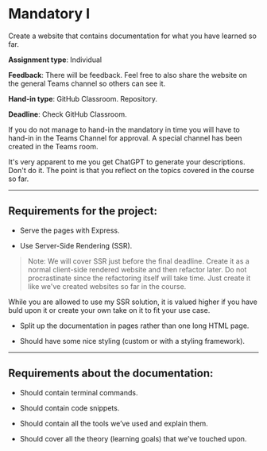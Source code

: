 # Mandatory I

Create a website that contains documentation for what you have learned so far.

**Assignment type**: Individual

**Feedback**: There will be feedback. Feel free to also share the website on the general Teams channel so others can see it.

**Hand-in type**: GitHub Classroom. Repository.

**Deadline**: Check GitHub Classroom.

If you do not manage to hand-in the mandatory in time you will have to hand-in in the Teams Channel for approval. A special channel has been created in the Teams room. 

It's very apparent to me you get ChatGPT to generate your descriptions. Don't do it. The point is that you reflect on the topics covered in the course so far. 

---

## Requirements for the project:

- Serve the pages with Express.

- Use Server-Side Rendering (SSR). 

> Note: We will cover SSR just before the final deadline. Create it as a normal client-side rendered website and then refactor later. Do not procrastinate since the refactoring itself will take time. Just create it like we've created websites so far in the course. 

While you are allowed to use my SSR solution, it is valued higher if you have buld upon it or create your own take on it to fit your use case. 

- Split up the documentation in pages rather than one long HTML page.

- Should have some nice styling (custom or with a styling framework).

---

## Requirements about the documentation:

- Should contain terminal commands.

- Should contain code snippets.

- Should contain all the tools we’ve used and explain them.

- Should cover all the theory (learning goals) that we’ve touched upon.

